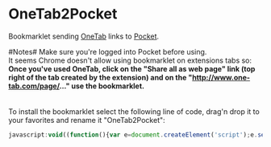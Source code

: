 OneTab2Pocket
=============

Bookmarklet sending [OneTab](http://www.one-tab.com/) links to [Pocket](http://getpocket.com/).

#Notes#
Make sure you're logged into Pocket before using.<br>
It seems Chrome doesn't allow using bookmarklet on extensions tabs so:<br>
__Once you've used OneTab, click on the "Share all as web page" link (top right of the tab created by the extension) and on the "http://www.one-tab.com/page/..." use the bookmarklet.__
<br><br><br>
To install the bookmarklet select the following line of code, drag'n drop it to your favorites and rename it "OneTab2Pocket":
 ```javascript
javascript:void((function(){var e=document.createElement('script');e.setAttribute('type','text/javascript');e.setAttribute('src','http://ajax.googleapis.com/ajax/libs/jquery/1.10.2/jquery.min.js');document.body.appendChild(e);var f=document.createElement('script');f.setAttribute('type','text/javascript');f.setAttribute('src','https://raw.github.com/MAKIO135/OneTab2Pocket/master/oneTab2Pocket.js');document.body.appendChild(f)})())
 ```

